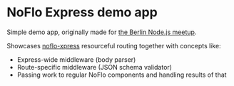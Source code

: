 NoFlo Express demo app
======================

Simple demo app, originally made for [the Berlin Node.js meetup](https://www.meetup.com/Node-js-Meetup-Berlin/events/238051786/).

Showcases [noflo-xpress](https://github.com/noflo/noflo-xpress) resourceful routing together with concepts like:

* Express-wide middleware (body parser)
* Route-specific middleware (JSON schema validator)
* Passing work to regular NoFlo components and handling results of that
